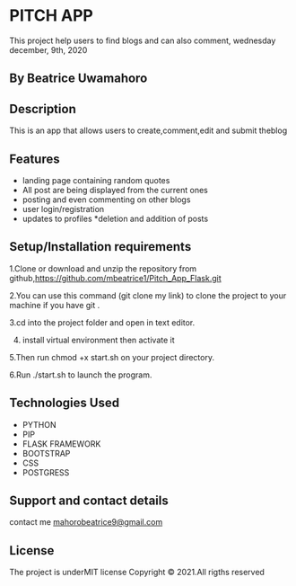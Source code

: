 # PITCH APP

This project help users to find blogs and can also comment, wednesday december, 9th, 2020

## By Beatrice Uwamahoro

## Description

This is an app that allows users to create,comment,edit and submit theblog

## Features
- landing page containing random quotes
- All post are being displayed from the current ones
- posting and even commenting on other blogs
- user login/registration
- updates to profiles *deletion and addition of posts

## Setup/Installation requirements

1.Clone or download and unzip the repository from github,https://github.com/mbeatrice1/Pitch_App_Flask.git

2.You can use this command (git clone my link) to clone the project to your machine if you have git .

3.cd into the project folder and open in text editor. 

4. install virtual environment then activate it

5.Then run chmod +x start.sh on your project directory.

6.Run ./start.sh to launch the program.


## Technologies Used

- PYTHON
- PIP
- FLASK FRAMEWORK
- BOOTSTRAP
- CSS
- POSTGRESS

## Support and contact details

contact me mahorobeatrice9@gmail.com

## License

The project is underMIT license Copyright © 2021.All rigths reserved
